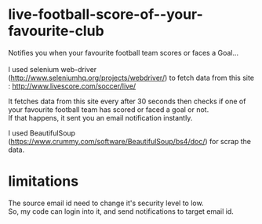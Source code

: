 # live-football-score-of--your-favourite-club
Notifies you when your favourite football team scores or faces a Goal... <br />
<br />
I used selenium web-driver (http://www.seleniumhq.org/projects/webdriver/) to fetch data from this site : http://www.livescore.com/soccer/live/ <br />

It fetches data from this site every after 30 seconds then checks if one of your favourite football team has scored or faced a goal or not. <br />
If that happens, it sent you an email notification instantly.<br />

I used BeautifulSoup (https://www.crummy.com/software/BeautifulSoup/bs4/doc/) for scrap the data. <br />

# limitations
The source email id need to change it's security level to low. <br />
So, my code can login into it, and send notifications to target email id. 

